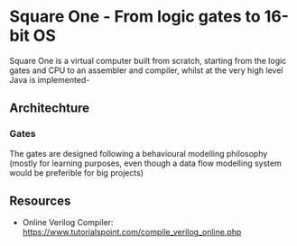 # Square One - From logic gates to 16-bit OS
Square One is a virtual computer built from scratch, starting from the logic gates and CPU to an assembler and compiler, whilst at the very high level Java is implemented-

## Architechture

### Gates
The gates are designed following a behavioural modelling philosophy (mostly for learning purposes, even though a data flow modelling system would be preferible for big projects)

## Resources
- Online Verilog Compiler: https://www.tutorialspoint.com/compile_verilog_online.php
